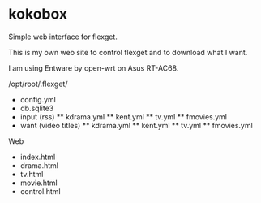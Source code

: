 # kokobox

Simple web interface for flexget.

This is my own web site to control flexget and to download what I want. 

I am using Entware by open-wrt on Asus RT-AC68. 


/opt/root/.flexget/
* config.yml
* db.sqlite3
* input (rss)
** kdrama.yml
** kent.yml
** tv.yml
** fmovies.yml
* want (video titles)
** kdrama.yml
** kent.yml
** tv.yml
** fmovies.yml

Web
* index.html
* drama.html
* tv.html
* movie.html
* control.html



